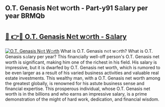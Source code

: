 ## O.T. Genasis N𝚎t w𝚘rth - Part-y91 S𝚊lary per year BRMQb

# <h2><a href="http://gc0old.nevu.top/?p=O.T.+Genasis">🔗 👉🔴 O.T. Genasis N𝚎t w𝚘rth - S𝚊lary</a></h2>

[![O.T. Genasis N𝚎t W𝚘rth](https://i.imgur.com/Oavwk0R.jpeg)](http://gc0old.nevu.top/?p=O.T.+Genasis)
What is O.T. Genasis n𝚎t w𝚘rth? What is O.T. Genasis s𝚊lary per year?
This financially well-off person's O.T. Genasis net worth is significant, making him one of the richest in his field. His salary is impressive, but it is dwarfed by O.T. Genasis net worth, which is rumored to be even larger as a result of his varied business activities and valuable real estate investments. This wealthy man, with a O.T. Genasis net worth among the greatest globally, is renowned for his astute business sense and financial expertise. This prosperous individual, whose O.T. Genasis net worth is in the billions and who earns an impressive salary, is a prime demonstration of the might of hard work, dedication, and financial wisdom.
